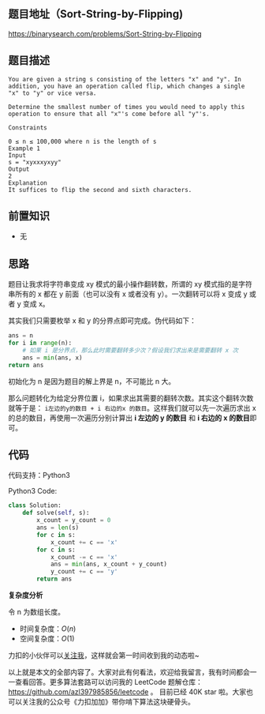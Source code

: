 ## 题目地址（Sort-String-by-Flipping)

https://binarysearch.com/problems/Sort-String-by-Flipping

## 题目描述

```
You are given a string s consisting of the letters "x" and "y". In addition, you have an operation called flip, which changes a single "x" to "y" or vice versa.

Determine the smallest number of times you would need to apply this operation to ensure that all "x"'s come before all "y"'s.

Constraints

0 ≤ n ≤ 100,000 where n is the length of s
Example 1
Input
s = "xyxxxyxyy"
Output
2
Explanation
It suffices to flip the second and sixth characters.
```

## 前置知识

- 无

## 思路

题目让我求将字符串变成 xy 模式的最小操作翻转数，所谓的 xy 模式指的是字符串所有的 x 都在 y 前面（也可以没有 x 或者没有 y）。一次翻转可以将 x 变成 y 或者 y 变成 x。

其实我们只需要枚举 x 和 y 的分界点即可完成。伪代码如下：

```py
ans = n
for i in range(n):
    # 如果 i 是分界点，那么此时需要翻转多少次？假设我们求出来是需要翻转 x 次
    ans = min(ans, x)
return ans
```

初始化为 n 是因为题目的解上界是 n，不可能比 n 大。

那么问题转化为给定分界位置 i，如果求出其需要的翻转次数。其实这个翻转次数就等于是： `i左边的y的数目 + i 右边的x 的数目`。这样我们就可以先一次遍历求出 x 的总的数目，再使用一次遍历分别计算出 **i 左边的 y 的数目** 和 **i 右边的 x 的数目**即可。

## 代码

代码支持：Python3

Python3 Code:

```py
class Solution:
    def solve(self, s):
        x_count = y_count = 0
        ans = len(s)
        for c in s:
            x_count += c == 'x'
        for c in s:
            x_count -= c == 'x'
            ans = min(ans, x_count + y_count)
            y_count += c == 'y'
        return ans

```

**复杂度分析**

令 n 为数组长度。

- 时间复杂度：$O(n)$
- 空间复杂度：$O(1)$

力扣的小伙伴可以[关注我](https://leetcode-cn.com/u/fe-lucifer/)，这样就会第一时间收到我的动态啦~

以上就是本文的全部内容了。大家对此有何看法，欢迎给我留言，我有时间都会一一查看回答。更多算法套路可以访问我的 LeetCode 题解仓库：https://github.com/azl397985856/leetcode 。 目前已经 40K star 啦。大家也可以关注我的公众号《力扣加加》带你啃下算法这块硬骨头。
